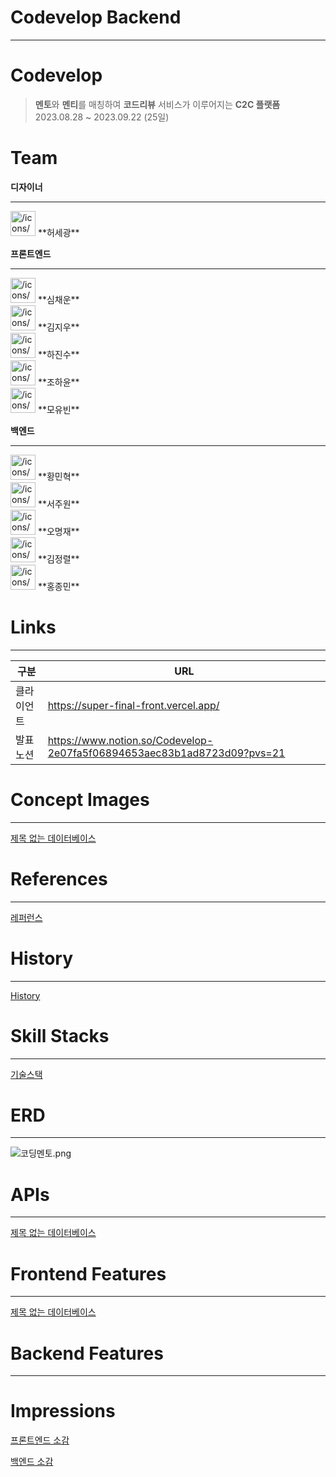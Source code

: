 # Codevelop Backend
---
# Codevelop

> **멘토**와 **멘티**를 매칭하여 **코드리뷰** 서비스가 이루어지는 **C2C 플랫폼**
> 2023.08.28 ~ 2023.09.22 (25일)

# Team

**디자이너**

---

<aside>
<img src="/icons/chess-queen_yellow.svg" alt="/icons/chess-queen_yellow.svg" width="40px" /> **허세광**

</aside>

**프론트엔드**

---

<aside>
<img src="/icons/chess-queen_yellow.svg" alt="/icons/chess-queen_yellow.svg" width="40px" /> **심채운**

</aside>

<aside>
<img src="/icons/user_blue.svg" alt="/icons/user_blue.svg" width="40px" /> **김지우**

</aside>

<aside>
<img src="/icons/user_blue.svg" alt="/icons/user_blue.svg" width="40px" /> **하진수**

</aside>

<aside>
<img src="/icons/user_pink.svg" alt="/icons/user_pink.svg" width="40px" /> **조하윤**

</aside>

<aside>
<img src="/icons/user_blue.svg" alt="/icons/user_blue.svg" width="40px" /> **모유빈**

</aside>

**백엔드**

---

<aside>
<img src="/icons/chess-queen_yellow.svg" alt="/icons/chess-queen_yellow.svg" width="40px" /> **황민혁**

</aside>

<aside>
<img src="/icons/user_blue.svg" alt="/icons/user_blue.svg" width="40px" /> **서주원**

</aside>

<aside>
<img src="/icons/user_blue.svg" alt="/icons/user_blue.svg" width="40px" /> **오명재**

</aside>

<aside>
<img src="/icons/user_blue.svg" alt="/icons/user_blue.svg" width="40px" /> **김정렬**

</aside>

<aside>
<img src="/icons/user_blue.svg" alt="/icons/user_blue.svg" width="40px" /> **홍종민**

</aside>

# Links

---

| 구분 | URL |
| --- | --- |
| 클라이언트 | https://super-final-front.vercel.app/ |
| 발표 노션 | https://www.notion.so/Codevelop-2e07fa5f06894653aec83b1ad8723d09?pvs=21 |

# Concept Images

---

[제목 없는 데이터베이스](https://www.notion.so/0d1bbcb6090d4d2fa966e4f5b7523254?pvs=21)

# References

---

[레퍼런스](https://www.notion.so/bcbae87f05f3438e9c4848c63ed253d8?pvs=21)

# History

---

[History](https://www.notion.so/5006818b30f148d2a2d635f69cd06adb?pvs=21)

# Skill Stacks

---

[기술스택](https://www.notion.so/cfe762e2f47341278be54e305d78366f?pvs=21)

# ERD

---

![코딩멘토.png](https://prod-files-secure.s3.us-west-2.amazonaws.com/879e8f33-24ec-40b8-9c23-665a4e68d49b/1bae6c66-1937-499f-9ac0-24209ffd6351/%EC%BD%94%EB%94%A9%EB%A9%98%ED%86%A0.png)

# APIs

---

[제목 없는 데이터베이스](https://www.notion.so/c76e9fca3d934ac6ac3aecc0fd7a6490?pvs=21)

# Frontend Features

---

[제목 없는 데이터베이스](https://www.notion.so/e6ef7a50a83544289efe3900e9c706a0?pvs=21)

# Backend Features

---

[](https://www.notion.so/68be6f4e8d0b43109a30f9cdecf7b245?pvs=21)

# Impressions

[프론트엔드 소감](https://www.notion.so/4085f385f50d45d78df702d418bec3e9?pvs=21)

[백엔드 소감](https://www.notion.so/093de52256c44030926b6ed53017fe69?pvs=21)
